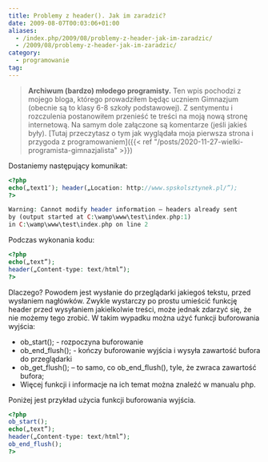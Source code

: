 ```yaml
---
title: Problemy z header(). Jak im zaradzić?
date: 2009-08-07T00:03:06+01:00
aliases:
  - /index.php/2009/08/problemy-z-header-jak-im-zaradzic/
  - /2009/08/problemy-z-header-jak-im-zaradzic/
category:
  - programowanie
tag:
---
```


> **Archiwum (bardzo) młodego programisty.** Ten wpis pochodzi z mojego bloga, którego prowadziłem będąc uczniem Gimnazjum (obecnie są to klasy 6-8 szkoły podstawowej). Z sentymentu i rozczulenia postanowiłem przenieść te treści na moją nową stronę internetową. Na samym dole załączone są komentarze (jeśli jakieś były). [Tutaj przeczytasz o tym jak wyglądała moja pierwsza strona i przygoda z programowaniem]({{< ref "/posts/2020-11-27-wielki-programista-gimnazjalista" >}})
> 

Dostaniemy następujący komunikat:
```php
<?php
echo(„text1″); header(„Location: http://www.spskolsztynek.pl/”);
?>

Warning: Cannot modify header information – headers already sent 
by (output started at C:\wamp\www\test\index.php:1) 
in C:\wamp\www\test\index.php on line 2
```

Podczas wykonania kodu:

```php
<?php
echo(„text”);
header(„Content-type: text/html”);
?>
```

Dlaczego? Powodem jest wysłanie do przeglądarki jakiegoś tekstu, przed wysłaniem nagłówków. Zwykle wystarczy po prostu umieścić funkcję header przed wysyłaniem jakielkolwie treści, może jednak zdarzyć się, że nie możemy tego zrobić. W takim wypadku można użyć funkcji buforowania wyjścia:

- ob_start(); - rozpoczyna buforowanie
- ob_end_flush(); - kończy buforowanie wyjścia i wysyła zawartość bufora do przeglądarki
- ob_get_flush(); – to samo, co ob_end_flush(), tyle, że zwraca zawartość bufora;
- Więcej funkcji i informacje na ich temat można znaleźć w manualu php.

Poniżej jest przykład użycia funkcji buforowania wyjścia.

```php
<?php
ob_start();
echo(„text”);
header(„Content-type: text/html”);
ob_end_flush();
?>
```